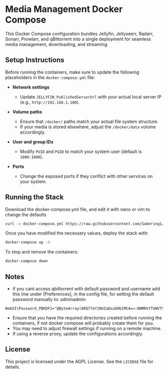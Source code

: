 # Media Management Docker Compose

This Docker Compose configuration bundles Jellyfin, Jellyseerr, Radarr, Sonarr, Prowlarr, and qBittorrent into a single deployment for seamless media management, downloading, and streaming.

## Setup Instructions

Before running the containers, make sure to update the following placeholders in the `docker-compose.yml` file:

- **Network settings**
  - Update `JELLYFIN_PublishedServerUrl` with your actual local server IP (e.g., `http://192.168.1.100`).
  
- **Volume paths**
  - Ensure that `/docker/` paths match your actual file system structure.
  - If your media is stored elsewhere, adjust the `/docker/data` volume accordingly.
  
- **User and group IDs**
  - Modify `PUID` and `PGID` to match your system user (default is `1000:1000`).
  
- **Ports**
  - Change the exposed ports if they conflict with other services on your system.

## Running the Stack


Download the docker-compose.yml file, and edit it with nano or vim to change the defaults

```sh
curl -o docker-compose.yml https://raw.githubusercontent.com/Sabering1/jellyfin-media-server/main/docker-compose.yml
```


Once you have modified the necessary values, deploy the stack with:

```sh
docker-compose up -d
```

To stop and remove the containers:

```sh
docker-compose down
```

## Notes
- if you cant access qbittorrent with default password and username add this line under [Preferences], in the config file, for setting the default password manually to: adminadmin
```
WebUI\Password_PBKDF2="@ByteArray(ARQ77eY1NUZaQsuDHbIMCA==:0WMRkYTUWVT9wVvdDtHAjU9b3b7uB8NR1Gur2hmQCvCDpm39Q+PsJRJPaCU51dEiz+dTzh8qbPsL8WkFljQYFQ==)"
```
- Ensure that you have the required directories created before running the containers, if not docker compose will probably create them for you.
- You may need to adjust firewall settings if running on a remote machine.
- If using a reverse proxy, update the configurations accordingly.

## License

This project is licensed under the AGPL License. See the `LICENSE` file for details.

